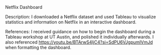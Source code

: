 Netflix Dashboard

Description: I downloaded a Netflix dataset and used Tableau to visualize statistics and information on Netflix in an interactive dashboard.

References: I received guidance on how to begin the dashboard during a Tableau workshop at UT Austin, and polished it individually afterwards. I also referenced https://youtu.be/BTArwS4ljC4?si=SdPU6VJgpumIVmJd when formatting the dashboard.
